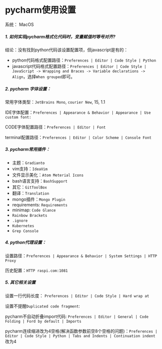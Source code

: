 # pycharm使用设置

系统： MacOS

##### 1. 如何实现pycharm格式化代码时，变量赋值时等号对齐?
结论：没有找到python代码该设置配置项，但javascript是有的：
- python代码格式配置路径：`Preferences | Editor | Code Style | Python`
- javascript代码格式配置路径：`Preferences | Editor | Code Style | JavaScript -> Wrapping and Braces -> Variable declarations -> Align`，选择`When grouped`即可。

##### 2. pycharm 字体设置：
常用字体类型：`JetBrains Mono`, `courier New`, 15, 1.1

IDE字体配置：`Preferences | Appearance & Behavior | Appearance | Use custom font:`

CODE字体配置路径：`Preferences | Editor | Font`

terminal配置路径：`Preferences | Editor | Color Scheme | Console Font`

##### 3. pycharm常用插件：
- 主题：`Gradianto`
- vim支持：`IdeaVim`
- 文件显示美化：`Atom Meterial Icons`
- bash语言支持：`BashSupport`
- 其它：`GitToolBox`
- 翻译：`Translation`
- mongo插件：`Mongo Plugin`
- requirements: `Requirements`
- minimap: `Code Glance`
- `Rainbow Brackets`
- `.ignore`
- `Kubernetes`
- `Grep Console`

##### 4. python代理设置：
设置路径：`Preferences | Appearance & Behavior | System Settings | HTTP Proxy`

历史配置：`HTTP raspi.com:1081`

##### 5. 其它相关设置
设置一行代码长度： `Preferences | Editor | Code Style | Hard wrap at`

设置不提醒`Duplicated code fragment`:

pycharm不自动折叠import代码: `Preferences | Editor | General | Code Folding | Ford by default | Imports`

pycharm连续缩进改为4空格(解决函数参数前空8个空格的问题)：`Preferences | Editor | Code Style | Python | Tabs and Indents | Continuation indent` 改为4
